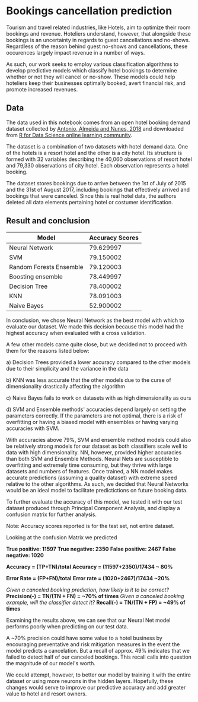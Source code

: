 # Bookings cancellation prediction

Tourism and travel related industries, like Hotels, aim to optimize their room bookings and revenue. Hoteliers understand, however, that alongside these bookings is an uncertainty in regards to guest cancellations and no-shows. Regardless of the reason behind guest no-shows and cancellations, these occurences largely impact revenue in a number of ways.

As such, our work seeks to employ various classification algorithms to develop predictive models which classify hotel bookings to determine whether or not they will cancel or no-show. These models could help hoteliers keep their businesses optimally booked, avert financial risk, and promote increased revenues.

## Data

The data used in this notebook comes from an open hotel booking demand dataset collected by [Antonio, Almeida and Nunes, 2018](https://www.sciencedirect.com/science/article/pii/S2352340918315191) and downloaded from [R for Data Science online learning community](https://github.com/rfordatascience/tidytuesday/blob/master/data/2020/2020-02-11/hotels.csv).

The dataset is a combination of two datasets with hotel demand data. One of the hotels is a resort hotel and the other is a city hotel. Its structure is formed with 32 variables describing the 40,060 observations of resort hotel and 79,330 observations of city hotel. Each observation represents a hotel booking.

The dataset stores bookings due to arrive between the 1st of July of 2015 and the 31st of August 2017, including bookings that effectively arrived and bookings that were canceled. Since this is real hotel data, the authors deleted all data elements pertaining hotel or costumer identification.

## Result and conclusion

| Model                   | Accuracy Scores |
| ----------------------- | --------------- |
| Neural Network          | 79.629997       |
| SVM                     | 79.150002       |
| Random Forests Ensemble | 79.120003       |
| Boosting ensemble       | 78.449997       |
| Decision Tree           | 78.400002       |
| KNN                     | 78.091003       |
| Naive Bayes             | 52.900002       |

In conclusion, we chose Neural Network as the best model with which to evaluate our dataset. We made this decision because this model had the highest accuracy when evaluated with a cross validation.

A few other models came quite close, but we decided not to proceed with them for the reasons listed below:

a) Decision Trees provided a lower accuracy compared to the other models due to their simplicity and the variance in the data

b) KNN was less accurate that the other models due to the curse of dimensionality drastically affecting the algorithm

c) Naive Bayes fails to work on datasets with as high dimensionality as ours

d) SVM and Ensemble methods' accuracies depend largely on setting the parameters correctly. If the parameters are not optimal, there is a risk of overfitting or having a biased model with ensembles or having varying
accuracies with SVM.

With accuracies above 79%, SVM and ensemble method models could also be relatively strong models for our dataset as both classifiers scale well to data with high dimensionality. NN, however, provided higher accuracies than both SVM and Ensemble Methods. Neural Nets are susceptible to overfitting and extremely time consuming, but they thrive with large datasets and numbers of features. Once trained, a NN model makes accurate predictions (assuming a quality dataset) with extreme speed relative to the other algorithms. As such, we decided that Neural Networks would be an ideal model to facilitate predictictions on future booking data.

To further evaluate the accuracy of this model, we tested it with our test dataset produced through Principal Component Analysis, and display a confusion matrix for further analysis.

Note: Accuracy scores reported is for the test set, not entire dataset.

Looking at the confusion Matrix we predicted

**True positive: 11597**
**True negative: 2350**
**False positive: 2467**
**False negative: 1020**

**Accuracy = (TP+TN)/total**
**Accuracy = (11597+2350)/17434 ~ 80%**

**Error Rate = (FP+FN)/total**
**Error rate = (1020+2467)/17434 ~20%**

_Given a canceled booking prediction, how likely is it to be correct?_
**Precision(-) = TN/(TN + FN) = ~70% of times**
_Given a canceled booking example, will the classifier detect it?_
**Recall(-) = TN/(TN + FP) = ~49% of times**

Examining the results above, we can see that our Neural Net model performs poorly when predicting on our test data.

A ~70% precision could have some value to a hotel business by encouraging preventative and risk mitigation measures in the event the model predicts a cancelation. But a recall of approx. 49% indicates that we failed to detect half of our canceled bookings. This recall calls into question the magnitude of our model's worth.

We could attempt, however, to better our model by training it with the entire dataset or using more neurons in the hidden layers. Hopefully, these changes would serve to improve our predictive accuracy and add greater value to hotel and resort owners.
